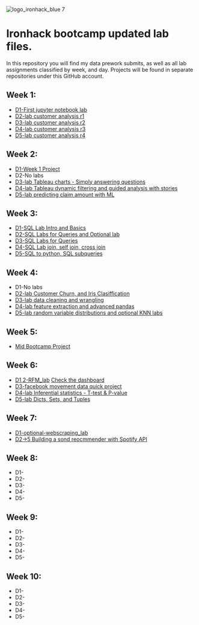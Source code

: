 ![logo_ironhack_blue 7](https://user-images.githubusercontent.com/23629340/40541063-a07a0a8a-601a-11e8-91b5-2f13e4e6b441.png)

# Ironhack bootcamp updated lab files.
In this repository you will find my data prework submits, as well as all lab assignments classified by week, and day.
Projects will be found in separate repositories under this GitHub account.
 
  

## Week 1:  
* [D1-First jupyter notebook lab](https://github.com/Alex-Skp/Alex-Data-Bootcamp-Deliverables/tree/main/Week1/D1-jupyter-notebook-lab)   
* [D2-lab customer analysis r1](https://github.com/Alex-Skp/Alex-Data-Bootcamp-Deliverables/tree/main/Week1/D2-lab-customer-analysis-r1 ) 
* [D3-lab customer analysis r2](https://github.com/Alex-Skp/Alex-Data-Bootcamp-Deliverables/tree/main/Week1/D3-lab-customer-analysis-r2)
* [D4-lab customer analysis r3](https://github.com/Alex-Skp/Alex-Data-Bootcamp-Deliverables/tree/main/Week1/D4-lab-customer-analysis-r3)
* [D5-lab customer analysis r4](https://github.com/Alex-Skp/Alex-Data-Bootcamp-Deliverables/tree/main/Week1/D5-lab-customer-analysis-r4)
  
## Week 2:  
* [D1-Week 1 Project](https://github.com/Alex-Skp/Week-1-Project)  
* D2-No labs 
* [D3-lab Tableau charts - Simply answering questions](https://public.tableau.com/profile/alex2690#!/vizhome/Challenge1_1Tableau/Challenge2_4)
* [D4-lab Tableau dynamic filtering and guided analysis with stories](https://public.tableau.com/profile/alex2690#!/vizhome/Europeevolutionofcrops/Europeevolutionofcrops)
* [D5-lab predicting claim amount with ML](https://github.com/Alex-Skp/Alex-Data-Bootcamp-Deliverables/tree/main/Week2/D5)

## Week 3:
* [D1-SQL Lab Intro and Basics](https://github.com/Alex-Skp/Alex-Data-Bootcamp-Deliverables/tree/main/Week3/D1)  
* [D2-SQL Labs for Queries and Optional lab](https://github.com/Alex-Skp/Alex-Data-Bootcamp-Deliverables/tree/main/Week3/D2) 
* [D3-SQL Labs for Queries](https://github.com/Alex-Skp/Alex-Data-Bootcamp-Deliverables/tree/main/Week3/D3)  
* [D4-SQL Lab join, self join, cross join](https://github.com/Alex-Skp/Alex-Data-Bootcamp-Deliverables/tree/main/Week3/D4)
* [D5-SQL to python, SQL subqueries](https://github.com/Alex-Skp/Alex-Data-Bootcamp-Deliverables/tree/main/Week3/D5)

## Week 4:  
* D1-No labs  
* [D2-lab Customer Churn, and Iris Clasiffication](https://github.com/Alex-Skp/Alex-Data-Bootcamp-Deliverables/tree/main/Week4/D2)
* [D3-lab data cleaning and wrangling](https://github.com/Alex-Skp/Alex-Data-Bootcamp-Deliverables/tree/main/Week4/D3/lab-data-cleaning-and-wrangling)
* [D4-lab feature extraction and advanced pandas ](https://github.com/Alex-Skp/Alex-Data-Bootcamp-Deliverables/tree/main/Week4/D4)
* [D5-lab random variable distributions and optional KNN labs](https://github.com/Alex-Skp/Alex-Data-Bootcamp-Deliverables/tree/main/Week4/D5)

## Week 5:  
 * [Mid Bootcamp Project](https://github.com/Alex-Skp/Case-Study-Regression) 

## Week 6:  
* [D1,2-RFM_lab](https://github.com/Alex-Skp/Alex-Data-Bootcamp-Deliverables/blob/main/Week6/D1/RFM%20lab/RFM_lab.md) [Check the dashboard](https://public.tableau.com/profile/alex2690#!/vizhome/RFManalysisbasic/Dashboard2?publish=yes)
* [D3-facebook movement data quick project](https://github.com/Alex-Skp/Alex-Data-Bootcamp-Deliverables/tree/main/Week6/D3/Facebook%20movement%20data)
* [D4-lab Inferential statistics - T-test & P-value](https://github.com/Alex-Skp/Alex-Data-Bootcamp-Deliverables/tree/main/Week6/D4)
* [D5-lab Dicts, Sets, and Tuples](https://github.com/Alex-Skp/Alex-Data-Bootcamp-Deliverables/tree/main/Week6/D5/02_lab-tuple-set-dict) 

## Week 7:  
* [D1-optional-webscraping_lab](https://github.com/Alex-Skp/Alex-Data-Bootcamp-Deliverables/tree/main/Week7/D1)  
* [D2->5 Building a sond reocmmender with Spotify API](https://github.com/Alex-Skp/Music-recommender-with-Spotipy)

## Week 8:  
* D1-  
* D2-  
* D3-  
* D4-  
* D5-  

## Week 9:  
* D1-  
* D2-  
* D3-  
* D4-  
* D5-  

## Week 10:   
* D1-  
* D2-  
* D3-  
* D4-  
* D5-  
